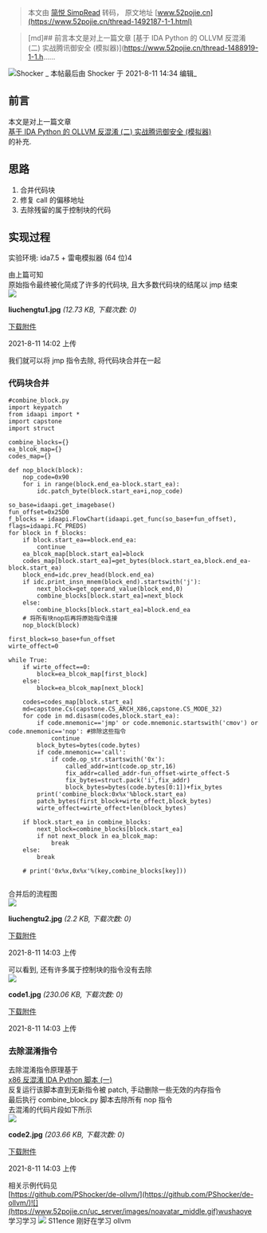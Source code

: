 > 本文由 [简悦 SimpRead](http://ksria.com/simpread/) 转码， 原文地址 [www.52pojie.cn](https://www.52pojie.cn/thread-1492187-1-1.html)

> [md]## 前言本文是对上一篇文章 [基于 IDA Python 的 OLLVM 反混淆 (二) 实战腾讯御安全 (模拟器)](https://www.52pojie.cn/thread-1488919-1-1.h......

![](https://www.52pojie.cn/uc_server/images/noavatar_middle.gif)Shocker _ 本帖最后由 Shocker 于 2021-8-11 14:34 编辑_  

前言
--

本文是对上一篇文章  
[基于 IDA Python 的 OLLVM 反混淆 (二) 实战腾讯御安全 (模拟器)](https://www.52pojie.cn/thread-1488919-1-1.html)  
的补充.

思路
--

1.  合并代码块
2.  修复 call 的偏移地址
3.  去除残留的属于控制块的代码

实现过程
----

实验环境: ida7.5 + 雷电模拟器 (64 位)4

由上篇可知  
原始指令最终被化简成了许多的代码块, 且大多数代码块的结尾以 jmp 结束  
![](https://attach.52pojie.cn/forum/202108/11/140226zks547glm555spy4.jpg)

**liuchengtu1.jpg** _(12.73 KB, 下载次数: 0)_

[下载附件](forum.php?mod=attachment&aid=MjMyMTYyN3w3YzA4NTJjZXwxNjI4NjczMjkxfDIxMzQzMXwxNDkyMTg3&nothumb=yes)

2021-8-11 14:02 上传

我们就可以将 jmp 指令去除, 将代码块合并在一起

### 代码块合并

```
#combine_block.py
import keypatch
from idaapi import *
import capstone
import struct

combine_blocks={}
ea_blcok_map={}
codes_map={}

def nop_block(block):
    nop_code=0x90
    for i in range(block.end_ea-block.start_ea):
        idc.patch_byte(block.start_ea+i,nop_code)

so_base=idaapi.get_imagebase()
fun_offset=0x25D0
f_blocks = idaapi.FlowChart(idaapi.get_func(so_base+fun_offset), flags=idaapi.FC_PREDS)
for block in f_blocks:
    if block.start_ea==block.end_ea:
        continue
    ea_blcok_map[block.start_ea]=block
    codes_map[block.start_ea]=get_bytes(block.start_ea,block.end_ea-block.start_ea)
    block_end=idc.prev_head(block.end_ea)
    if idc.print_insn_mnem(block_end).startswith('j'):
        next_block=get_operand_value(block_end,0)
        combine_blocks[block.start_ea]=next_block
    else:
        combine_blocks[block.start_ea]=block.end_ea
    # 将所有块nop后再将原始指令连接    
    nop_block(block)

first_block=so_base+fun_offset
wirte_offect=0

while True:
    if wirte_offect==0:
        block=ea_blcok_map[first_block]
    else:
        block=ea_blcok_map[next_block]

    codes=codes_map[block.start_ea]
    md=capstone.Cs(capstone.CS_ARCH_X86,capstone.CS_MODE_32)
    for code in md.disasm(codes,block.start_ea):
        if code.mnemonic=='jmp' or code.mnemonic.startswith('cmov') or code.mnemonic=='nop': #排除这些指令
            continue
        block_bytes=bytes(code.bytes)
        if code.mnemonic=='call':
            if code.op_str.startswith('0x'):
                called_addr=int(code.op_str,16)
                fix_addr=called_addr-fun_offset-wirte_offect-5
                fix_bytes=struct.pack('i',fix_addr)
                block_bytes=bytes(code.bytes[0:1])+fix_bytes
        print('combine_block:0x%x'%block.start_ea)
        patch_bytes(first_block+wirte_offect,block_bytes)
        wirte_offect=wirte_offect+len(block_bytes)

    if block.start_ea in combine_blocks:     
        next_block=combine_blocks[block.start_ea]
        if not next_block in ea_blcok_map:
            break
    else:
        break

    # print('0x%x,0x%x'%(key,combine_blocks[key]))


```

合并后的流程图  
![](https://attach.52pojie.cn/forum/202108/11/140309eh7gdffnn66gf44f.jpg)

**liuchengtu2.jpg** _(2.2 KB, 下载次数: 0)_

[下载附件](forum.php?mod=attachment&aid=MjMyMTYyOHw5YzJjMDRlY3wxNjI4NjczMjkxfDIxMzQzMXwxNDkyMTg3&nothumb=yes)

2021-8-11 14:03 上传

可以看到, 还有许多属于控制块的指令没有去除  
![](https://attach.52pojie.cn/forum/202108/11/140330mtbt9cyst9700yy9.jpg)

**code1.jpg** _(230.06 KB, 下载次数: 0)_

[下载附件](forum.php?mod=attachment&aid=MjMyMTYyOXw3N2I2YjA0NXwxNjI4NjczMjkxfDIxMzQzMXwxNDkyMTg3&nothumb=yes)

2021-8-11 14:03 上传

### 去除混淆指令

去除混淆指令原理基于  
[x86 反混淆 IDA Python 脚本 (一)](https://www.52pojie.cn/thread-1491068-1-1.html)  
反复运行该脚本直到无新指令被 patch, 手动删除一些无效的内存指令  
最后执行 combine_block.py 脚本去除所有 nop 指令  
去混淆的代码片段如下所示  
![](https://attach.52pojie.cn/forum/202108/11/140344q4yicljj141tyy84.jpg)

**code2.jpg** _(203.66 KB, 下载次数: 0)_

[下载附件](forum.php?mod=attachment&aid=MjMyMTYzMHw2MTg5MGQ0MHwxNjI4NjczMjkxfDIxMzQzMXwxNDkyMTg3&nothumb=yes)

2021-8-11 14:03 上传

相关示例代码见  
[https://github.com/PShocker/de-ollvm/](https://github.com/PShocker/de-ollvm/)![](https://www.52pojie.cn/uc_server/images/noavatar_middle.gif)wushaoye 学习学习 ![](https://www.52pojie.cn/uc_server/images/noavatar_middle.gif) S11ence 刚好在学习 ollvm